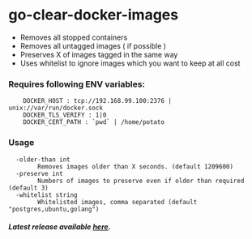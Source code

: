 # go-clear-docker-images

- Removes all stopped containers
- Removes all untagged images ( if possible )
- Preserves X of images tagged in the same way
- Uses whitelist to ignore images which you want to keep at all cost

### Requires following ENV variables:
```
    DOCKER_HOST : tcp://192.168.99.100:2376 | unix://var/run/docker.sock
    DOCKER_TLS_VERIFY : 1|0
    DOCKER_CERT_PATH : `pwd` | /home/potato
```

### Usage
```
  -older-than int
        Removes images older than X seconds. (default 1209600)
  -preserve int
        Numbers of images to preserve even if older than required (default 3)
  -whitelist string
        Whitelisted images, comma separated (default "postgres,ubuntu,golang")
```

##### Latest release available [here](https://github.com/lukaszraczylo/go-clear-docker-images/releases/latest).

